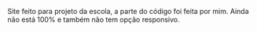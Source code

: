 Site feito para projeto da escola, a parte do código foi feita por mim. Ainda não está 100% e também não tem opção responsivo.
